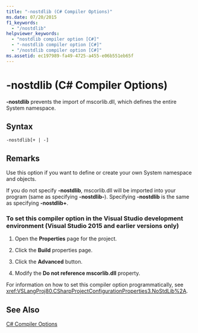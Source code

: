 ```yaml
---
title: "-nostdlib (C# Compiler Options)"
ms.date: 07/20/2015
f1_keywords: 
  - "/nostdlib"
helpviewer_keywords: 
  - "nostdlib compiler option [C#]"
  - "-nostdlib compiler option [C#]"
  - "/nostdlib compiler option [C#]"
ms.assetid: ec197989-fa49-4725-a455-e06b551eb65f
---
```

# -nostdlib (C# Compiler Options)
**-nostdlib** prevents the import of mscorlib.dll, which defines the entire System namespace.  
  
## Syntax  
  
```console  
-nostdlib[+ | -]  
```  
  
## Remarks  
 Use this option if you want to define or create your own System namespace and objects.  
  
 If you do not specify **-nostdlib**, mscorlib.dll will be imported into your program (same as specifying **-nostdlib-**). Specifying **-nostdlib** is the same as specifying **-nostdlib+**.  
  
### To set this compiler option in the Visual Studio development environment (**Visual Studio 2015 and earlier versions only**) 
  
1.  Open the **Properties** page for the project.  
  
2.  Click the **Build** properties page.  
  
3.  Click the **Advanced** button.  
  
4.  Modify the **Do not reference mscorlib.dll** property.  
  
 For information on how to set this compiler option programmatically, see <xref:VSLangProj80.CSharpProjectConfigurationProperties3.NoStdLib%2A>.  
  
## See Also  
 [C# Compiler Options](../../../csharp/language-reference/compiler-options/index.md)
